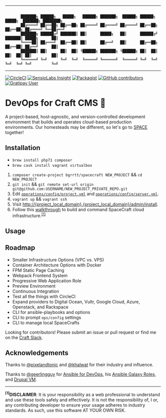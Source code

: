 <hr>

```

       ███████╗ ██████╗   █████╗   ██████╗ ███████╗  ██████╗ ██████╗   █████╗  ███████╗ ████████╗   
       ██╔════╝ ██╔══██╗ ██╔══██╗ ██╔════╝ ██╔════╝ ██╔════╝ ██╔══██╗ ██╔══██╗ ██╔════╝ ╚══██╔══╝   
       ███████╗ ██████╔╝ ███████║ ██║      █████╗   ██║      ██████╔╝ ███████║ █████╗      ██║      
       ╚════██║ ██╔═══╝  ██╔══██║ ██║      ██╔══╝   ██║      ██╔══██╗ ██╔══██║ ██╔══╝      ██║      
       ███████║ ██║      ██║  ██║ ╚██████╗ ███████╗ ╚██████╗ ██║  ██║ ██║  ██║ ██║         ██║      
       ╚══════╝ ╚═╝      ╚═╝  ╚═╝  ╚═════╝ ╚══════╝  ╚═════╝ ╚═╝  ╚═╝ ╚═╝  ╚═╝ ╚═╝         ╚═╝      

```

<hr>

 [![CircleCI](https://img.shields.io/circleci/project/github/bgrrtt/spacecraft.svg)](https://circleci.com/gh/bgrrtt/spacecraft) [![SensioLabs Insight](https://img.shields.io/sensiolabs/i/703a950d-b8ec-478f-a1dc-82c120743e31.svg)](https://insight.sensiolabs.com/projects/703a950d-b8ec-478f-a1dc-82c120743e31) [![Packagist](https://img.shields.io/packagist/dt/bgrrtt/spacecraft.svg)](https://packagist.org/packages/bgrrtt/spacecraft) [![GitHub contributors](https://img.shields.io/github/contributors/bgrrtt/spacecraft.svg)](https://github.com/bgrrtt/spacecraft/graphs/contributors) [![Gratipay User](https://img.shields.io/gratipay/user/bgrrtt.svg)](https://gratipay.com/SpaceCraft/)


# DevOps for Craft CMS 🚀
A project-based, host-agnostic, and version-controlled development environment that builds and operates cloud-based production environments. Our homesteads may be different, so let's go to [SPACE](https://www.youtube.com/watch?v=S6R3MiAv9ac) together!

## Installation
- `brew install php71 composer`
- `brew cask install vagrant virtualbox`

<!--
- `vagrant plugin install vagrant-hostsupdater vagrant-vbguest vagrant-bindfs`
 -->

1. `composer create-project bgrrtt/spacecraft NEW_PROJECT` && `cd NEW_PROJECT`
2. `git init` && `git remote set-url origin git@github.com:USERNAME/NEW_PROJECT_PRIVATE_REPO.git`
3. Edit [`operations/config/project.yml`]() and  [`operations/config/server.yml`]().
5. `vagrant up` && `vagrant ssh`
6. Visit [http://{project_local_domain}.{project_local_domain}/admin/install](http://spacecraft.dev/admin/install).
7. Follow this [walkthrough](#) to build and command SpaceCraft cloud infrastructure.<sup>[[1]](#footnote1)</sup>

## Usage

## Roadmap
- Smaller Infrastructure Options (VPC vs. VPS)
- Container Architecture Options with Docker
- FPM Static Page Caching
- Webpack Frontend System
- Progressive Web Application Role
- Preview Environment
- Continuous Integration
- Test all the things with CircleCI
- Expand providers to Digital Ocean, Vultr, Google Cloud, Azure, Openstack, and Rackspace
- CLI for ansible-playbooks and options
- CLI to prompt `ops/config` settings
- CLI to manage local SpaceCrafts

Looking for contributors! Please submit an issue or pull request or find me on the [Craft Slack]().

## Acknowledgements
Thanks to [@pixelandtonic]() and [@khalwat]() for their industry and influence.

Thanks to [@geerlingguy]() for [Ansible for DevOps](), his [Ansible Galaxy Roles](), and [Drupal VM]().

---
**<a name="footnote1"><sup>[1]</sup></a>DISCLAIMER**: It is your responsibility as a web professional to understand and use these tools safely and effectively. It is not the responsibility of, I or, any contributing developer to ensure your usage adheres to industry standards. As such, use this software AT YOUR OWN RISK.
<!-- <a name="footnote2">2</a>: <sup>[2](#footnote2)</sup>
<a name="footnote3">3</a>: <sup>[3](#footnote3)</sup>
<a name="footnote4">4</a>: <sup>[4](#footnote4)</sup>
<a name="footnote5">5</a>: <sup>[5](#footnote5)</sup> -->
